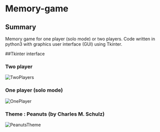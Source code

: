 # Memory-game

## Summary 
Memory game for one player (solo mode) or two players.
Code written in python3 with graphics user interface (GUI) using Tkinter.

##Tkinter interface
### Two player
![TwoPlayers](https://user-images.githubusercontent.com/82372483/119819659-e64a7580-bef0-11eb-9325-5c6f1d8b230a.png)

### One player (solo mode)
![OnePlayer](https://user-images.githubusercontent.com/82372483/119819726-fb270900-bef0-11eb-9600-8b8af80a3a27.png)


### Theme : Peanuts (by Charles M. Schulz)

![PeanutsTheme](https://user-images.githubusercontent.com/82372483/119820146-75f02400-bef1-11eb-926c-23286d89bfa3.png)




